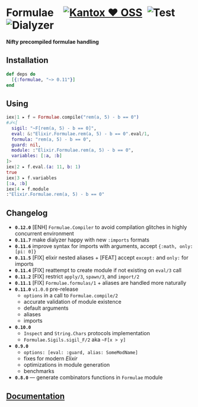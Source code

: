 # Formulae    [![Kantox ❤ OSS](https://img.shields.io/badge/❤-kantox_oss-informational.svg)](https://kantox.com/)  ![Test](https://github.com/am-kantox/formulae/workflows/Test/badge.svg)  ![Dialyzer](https://github.com/am-kantox/formulae/workflows/Dialyzer/badge.svg)

**Nifty precompiled formulae handling**

## Installation

```elixir
def deps do
  [{:formulae, "~> 0.11"}]
end
```

## Using

```elixir
iex|1 ▸ f = Formulae.compile("rem(a, 5) - b == 0")
#ℱ<[
  sigil: "~F[rem(a, 5) - b == 0]",
  eval: &:"Elixir.Formulae.rem(a, 5) - b == 0".eval/1,
  formula: "rem(a, 5) - b == 0",
  guard: nil,
  module: :"Elixir.Formulae.rem(a, 5) - b == 0",
  variables: [:a, :b]
]>
iex|2 ▸ f.eval.(a: 11, b: 1)
true
iex|3 ▸ f.variables
[:a, :b]
iex|4 ▸ f.module
:"Elixir.Formulae.rem(a, 5) - b == 0"
```

## Changelog

- **`0.12.0`** [ENH] `Formulae.Compiler` to avoid compilation glitches in highly concurrent environment
- **`0.11.7`** make dialyzer happy with new `:imports` formats
- **`0.11.6`** improve syntax for imports with arguments, accept `{:math, only: [pi: 0]}`
- **`0.11.5`** [FIX] elixir nested aliases + [FEAT] accept `except:` and `only:` for imports
- **`0.11.4`** [FIX] reattempt to create module if not existing on `eval/3` call
- **`0.11.2`** [FIX] restrict `apply/3`, `spawn/3`, and `import/2`
- **`0.11.1`** [FIX] `Formulae.formulas/1` + aliases are handled more naturally
- **`0.11.0`** `v1.0.0` pre-release
  - `options` in a call to `Formulae.compile/2`
  - accurate validation of module existence
  - default arguments
  - aliases
  - imports
- **`0.10.0`**
  - `Inspect` and `String.Chars` protocols implementation
  - `Formulae.Sigils.sigil_F/2` aka `~F[x > y]`
- **`0.9.0`**
  - `options: [eval: :guard, alias: SomeModName]`
  - fixes for modern _Elixir_
  - optimizations in module generation
  - benchmarks
- **`0.8.0`** — generate combinators functions in `Formulae` module

## [Documentation](https://hexdocs.pm/formulae)
